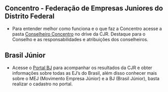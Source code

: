 ## Concentro - Federação de Empresas Juniores do Distrito Federal

- Para entender melhor como funciona e o que faz a Concentro acesse a pasta [Conselheiro Concentro](https://drive.google.com/drive/u/0/folders/1pyczdPZh511NLd65l6E8T0CNfXSo5rIt) no drive da CJR. Destaque para o Conselho e as responsabilidades e atribuições dos conselheiros. 

## Brasil Júnior

- Acesse o [Portal BJ](https://brasiljunior.org.br) para acompanhar os resultados da CJR e obter informações sobre todas as EJ’s do Brasil, além disso conhecer mais sobre o MEJ (Movimento Empresa Júnior) e a BJ (Brasil Júnior), basta realizar o cadastro no portal. 

